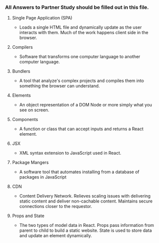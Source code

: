 ### All Answers to Partner Study should be filled out in this file.

1. Single Page Application (SPA)
    - Loads a single HTML file and dynamically update as the user interacts with them. Much of the work happens client side in the browser.

2. Compilers
    - Software that transforms one computer language to another computer language.

3. Bundlers
    - A tool that analyze's complex projects and compiles them into something the browser can understand.

4. Elements
    - An object representation of a DOM Node or more simply what you see on screen.

5. Components
    - A function or class that can accept inputs and returns a React element.

6. JSX
    - XML syntax extension to JavaScript used in React.

7. Package Mangers
    - A software tool that automates installing from a database of packages in JavaScript

8. CDN
    - Content Delivery Network. Relieves scaling issues with delivering static content and  deliver non-cachable content. Maintains secure connections closer to the requestor.

9. Props and State
    - The two types of model data in React. Props pass information from parent to child to build a static website. State is used to store data and update an element dynamically.